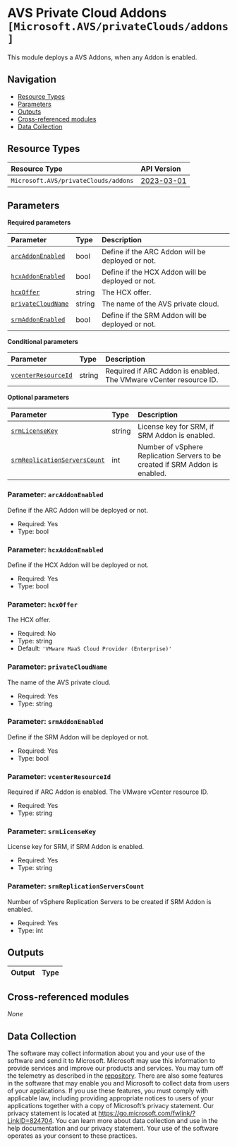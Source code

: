 # AVS Private Cloud Addons `[Microsoft.AVS/privateClouds/addons]`

This module deploys a AVS Addons, when any Addon is enabled.

## Navigation

- [Resource Types](#Resource-Types)
- [Parameters](#Parameters)
- [Outputs](#Outputs)
- [Cross-referenced modules](#Cross-referenced-modules)
- [Data Collection](#Data-Collection)

## Resource Types

| Resource Type | API Version |
| :-- | :-- |
| `Microsoft.AVS/privateClouds/addons` | [2023-03-01](https://learn.microsoft.com/en-us/azure/templates/Microsoft.AVS/privateClouds/addons) |

## Parameters

**Required parameters**

| Parameter | Type | Description |
| :-- | :-- | :-- |
| [`arcAddonEnabled`](#parameter-arcaddonenabled) | bool | Define if the ARC Addon will be deployed or not. |
| [`hcxAddonEnabled`](#parameter-hcxaddonenabled) | bool | Define if the HCX Addon will be deployed or not. |
| [`hcxOffer`](#parameter-hcxoffer) | string | The HCX offer. |
| [`privateCloudName`](#parameter-privatecloudname) | string | The name of the AVS private cloud. |
| [`srmAddonEnabled`](#parameter-srmaddonenabled) | bool | Define if the SRM Addon will be deployed or not. |

**Conditional parameters**

| Parameter | Type | Description |
| :-- | :-- | :-- |
| [`vcenterResourceId`](#parameter-vcenterresourceid) | string | Required if ARC Addon is enabled. The VMware vCenter resource ID. |

**Optional parameters**

| Parameter | Type | Description |
| :-- | :-- | :-- |
| [`srmLicenseKey`](#parameter-srmlicensekey) | string | License key for SRM, if SRM Addon is enabled. |
| [`srmReplicationServersCount`](#parameter-srmreplicationserverscount) | int | Number of vSphere Replication Servers to be created if SRM Addon is enabled. |

### Parameter: `arcAddonEnabled`

Define if the ARC Addon will be deployed or not.

- Required: Yes
- Type: bool

### Parameter: `hcxAddonEnabled`

Define if the HCX Addon will be deployed or not.

- Required: Yes
- Type: bool

### Parameter: `hcxOffer`

The HCX offer.

- Required: No
- Type: string
- Default: `'VMware MaaS Cloud Provider (Enterprise)'`

### Parameter: `privateCloudName`

The name of the AVS private cloud.

- Required: Yes
- Type: string

### Parameter: `srmAddonEnabled`

Define if the SRM Addon will be deployed or not.

- Required: Yes
- Type: bool

### Parameter: `vcenterResourceId`

Required if ARC Addon is enabled. The VMware vCenter resource ID.

- Required: Yes
- Type: string

### Parameter: `srmLicenseKey`

License key for SRM, if SRM Addon is enabled.

- Required: Yes
- Type: string

### Parameter: `srmReplicationServersCount`

Number of vSphere Replication Servers to be created if SRM Addon is enabled.

- Required: Yes
- Type: int


## Outputs

| Output | Type |
| :-- | :-- |

## Cross-referenced modules

_None_

## Data Collection

The software may collect information about you and your use of the software and send it to Microsoft. Microsoft may use this information to provide services and improve our products and services. You may turn off the telemetry as described in the [repository](https://aka.ms/avm/telemetry). There are also some features in the software that may enable you and Microsoft to collect data from users of your applications. If you use these features, you must comply with applicable law, including providing appropriate notices to users of your applications together with a copy of Microsoft’s privacy statement. Our privacy statement is located at <https://go.microsoft.com/fwlink/?LinkID=824704>. You can learn more about data collection and use in the help documentation and our privacy statement. Your use of the software operates as your consent to these practices.
